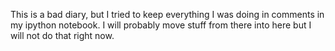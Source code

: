 This is a bad diary, but I tried to keep everything I was doing in comments in my ipython notebook. I will probably move stuff from there into here but I will not do that right now.
